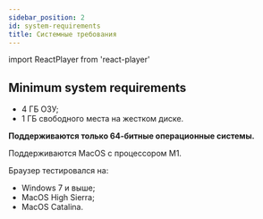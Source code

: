 ```yaml
---
sidebar_position: 2
id: system-requirements
title: Системные требования
---
```


import ReactPlayer from 'react-player'

## Minimum system requirements

- 4 ГБ ОЗУ;
- 1 ГБ свободного места на жестком диске.

**Поддерживаются только 64-битные операционные системы.**

Поддерживаются MacOS с процессором M1.

Браузер тестировался на:

- Windows 7 и выше;
- MacOS High Sierra;
- MacOS Catalina.
